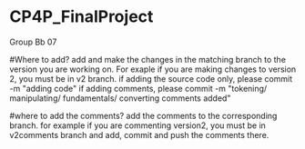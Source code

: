 # CP4P_FinalProject
Group Bb 07

#Where to add?
add and make the changes in the matching branch to the version you are working on.
For exaple if you are making changes to version 2, you must be in v2 branch.
if adding the source code only, please commit -m "adding code"
if adding comments, please commit -m "tokening/ manipulating/ fundamentals/ converting comments added"

#where to add the comments?
add the comments to the corresponding branch.
for example if you are commenting version2, you must be in v2comments branch and add, commit and push the comments there.